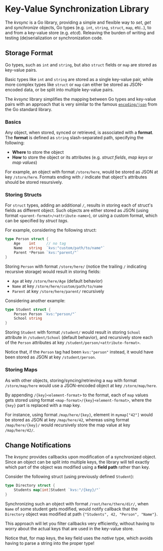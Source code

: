 # Key-Value Synchronization Library

The *kvsync* is a Go library, providing a simple and flexible way to *set*, *get* and *synchronize* objects, Go types (e.g. `int`, `string`, `struct`, `map`, etc..), to and from a key-value store (e.g. *etcd*). Releaving the burden of writing and testing (de)serialization or synchronization code.

## Storage Format

Go types, such as `int` and `string`, but also `struct` fields or `map` are stored as key-value pairs.

Basic types like `int` and `string` are stored as a single key-value pair, while more complex types like `struct` or `map` can either be stored as JSON-encoded data, or be split into multiple key-value pairs.

The *kvsync* library simplifies the mapping between Go types and key-value pairs with an approach that is very similar to the famous [`encoding/json`](https://golang.org/pkg/encoding/json) from the Go standard library.

### Basics

Any object, when stored, synced or retrieved, is associated with a **format**. The **format** is defined as `string` slash-separated path, specifying the following:

- **Where** to store the object 
- **How** to store the object or its attributes (e.g. *struct fields*, *map keys* or *map values*)

For example, an object with format `/store/here`, would be stored as JSON at key `/store/here`. Formats ending with `/`  indicate that object's attributes should be stored resursively.

### Storing Structs

For `struct` types, adding an additional `/`, results in storing each of struct's fields as different object. Such objects are either stored as JSON (using format `<parent-format>/<attribute-name>`), or using a custom format, which can be specified by *struct tags*.

For example, considering the following struct:

```go
type Person struct {
	Age    int     // no tag
	Name   string  `kvs:"custom/path/to/name"`
	Parent *Person `kvs:"parent/"`
}
```

Storing `Person` with format `/store/here/` (notice the trailing `/` indicating recursive storage) would result in storing fields:

- `Age` at key `/store/here/Age` (default behavior)
- `Name` at key `/store/here/custom/path/to/name`
- `Parent` at key `/store/here/parent/` recursively

Considering another example:

```go
type Student struct {
	Person Person `kvs:"person/"`
	School string
}
```

Storing `Student` with format `/student/` would result in storing `School` attribute in `/student/School` (default behavior), and recursively store each of the `Person` attributes at key `/student/person/<attribute-format>`.

Notice that, if the `Person` tag had been `kvs:"person"` instead, it would have been stored as JSON at key `/student/person`.

### Storing Maps

As with other objects, storing/syncing/retrieving a `map` with format `/store/map/here` would use a JSON-encoded object at key `/store/map/here`.

By appending `/{key}<element-format>` to the format, each of `map` values gets stored using format `<map-format>/{key}<element-format>`, where the `{key}` part is replaced with a map key.

For instance, using format `/map/here/{key}`, element in `mymap["42"]` would be stored as JSON at key `/map/here/42`, whereas using format `/map/here/{key}/` would recursively store the map value at key `/map/here/42/`.


## Change Notifications

The *kvsync* provides callbacks upon modification of a synchronized object. Since an object can be split into multiple keys, the library will tell exactly which part of the object was modified using a **field path** rather than key.

Consider the following struct (using previously defined `Student`):

```go
type Directory struct {
	Students map[int]Student `kvs:"/{key}/"`
}
```

Synchronizing such an object with format `/root/here/there/dir/`, when `Name` of some student gets modified, would notify callback that the `Directory` object was modified at path `{"Students", 42, "Person", "Name"}`.

This approach will let you filter callbacks very efficiently, without having to worry about the actual keys that are used in the key-value store.

Notice that, for map keys, the key field uses the *native* type, which avoids having to parse a string into the proper type!
